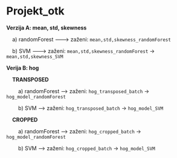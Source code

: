 # Projekt_otk

**Verzija A: mean, std, skewness**

&nbsp;&nbsp;&nbsp;&nbsp;a) randomForest ---> zaženi: `mean,std,skewness_randomForest`

&nbsp;&nbsp;&nbsp;&nbsp;b) SVM  ---> zaženi: `mean,std,skewness_randomForest` -> `mean,std,skewness_SVM`

**Verija B: hog**

&nbsp;&nbsp;&nbsp;&nbsp;**TRANSPOSED**

&nbsp;&nbsp;&nbsp;&nbsp;&nbsp;&nbsp;&nbsp;&nbsp;a) randomForest --> zaženi: `hog_transposed_batch` -> `hog_model_randomForest`

&nbsp;&nbsp;&nbsp;&nbsp;&nbsp;&nbsp;&nbsp;&nbsp;b) SVM --> zaženi: `hog_transposed_batch` -> `hog_model_SVM`

&nbsp;&nbsp;&nbsp;&nbsp;**CROPPED**

&nbsp;&nbsp;&nbsp;&nbsp;&nbsp;&nbsp;&nbsp;&nbsp;a) randomForest --> zaženi: `hog_cropped_batch` -> `hog_model_randomForest`

&nbsp;&nbsp;&nbsp;&nbsp;&nbsp;&nbsp;&nbsp;&nbsp;b) SVM --> zaženi: `hog_cropped_batch` -> `hog_model_SVM`
